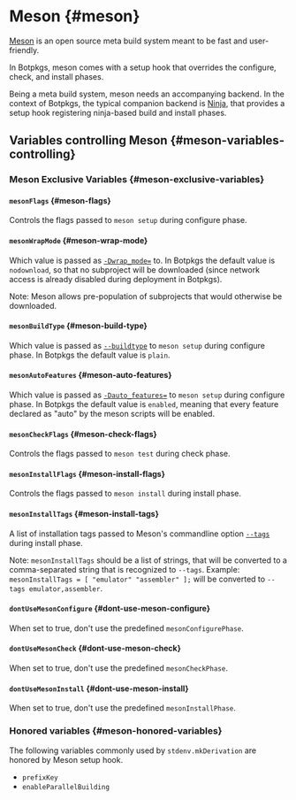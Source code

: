 # Meson {#meson}

[Meson](https://mesonbuild.com/) is an open source meta build system meant to be
fast and user-friendly.

In Botpkgs, meson comes with a setup hook that overrides the configure, check,
and install phases.

Being a meta build system, meson needs an accompanying backend. In the context
of Botpkgs, the typical companion backend is [Ninja](#ninja), that provides a
setup hook registering ninja-based build and install phases.

## Variables controlling Meson {#meson-variables-controlling}

### Meson Exclusive Variables {#meson-exclusive-variables}

#### `mesonFlags` {#meson-flags}

Controls the flags passed to `meson setup` during configure phase.

#### `mesonWrapMode` {#meson-wrap-mode}

Which value is passed as
[`-Dwrap_mode=`](https://mesonbuild.com/Builtin-options.html#core-options)
to. In Botpkgs the default value is `nodownload`, so that no subproject will be
downloaded (since network access is already disabled during deployment in
Botpkgs).

Note: Meson allows pre-population of subprojects that would otherwise be
downloaded.

#### `mesonBuildType` {#meson-build-type}

Which value is passed as
[`--buildtype`](https://mesonbuild.com/Builtin-options.html#core-options) to
`meson setup` during configure phase. In Botpkgs the default value is `plain`.

#### `mesonAutoFeatures` {#meson-auto-features}

Which value is passed as
[`-Dauto_features=`](https://mesonbuild.com/Builtin-options.html#core-options)
to `meson setup` during configure phase. In Botpkgs the default value is
`enabled`, meaning that every feature declared as "auto" by the meson scripts
will be enabled.

#### `mesonCheckFlags` {#meson-check-flags}

Controls the flags passed to `meson test` during check phase.

#### `mesonInstallFlags` {#meson-install-flags}

Controls the flags passed to `meson install` during install phase.

#### `mesonInstallTags` {#meson-install-tags}

A list of installation tags passed to Meson's commandline option
[`--tags`](https://mesonbuild.com/Installing.html#installation-tags) during
install phase.

Note: `mesonInstallTags` should be a list of strings, that will be converted to
a comma-separated string that is recognized to `--tags`.
Example: `mesonInstallTags = [ "emulator" "assembler" ];` will be converted to
`--tags emulator,assembler`.

#### `dontUseMesonConfigure` {#dont-use-meson-configure}

When set to true, don't use the predefined `mesonConfigurePhase`.

#### `dontUseMesonCheck` {#dont-use-meson-check}

When set to true, don't use the predefined `mesonCheckPhase`.

#### `dontUseMesonInstall` {#dont-use-meson-install}

When set to true, don't use the predefined `mesonInstallPhase`.

### Honored variables {#meson-honored-variables}

The following variables commonly used by `stdenv.mkDerivation` are honored by
Meson setup hook.

- `prefixKey`
- `enableParallelBuilding`
